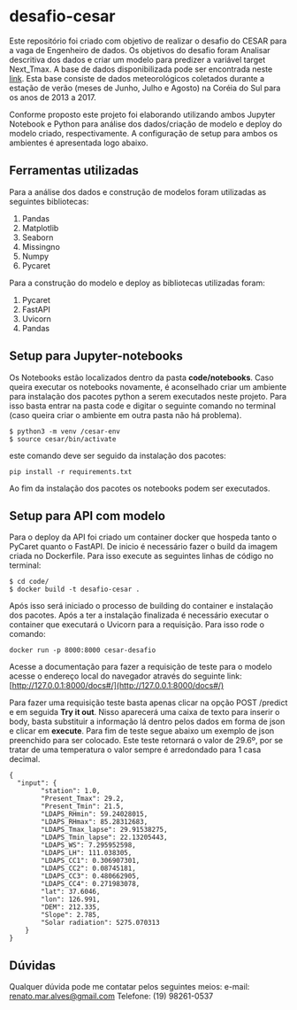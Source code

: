 # desafio-cesar

Este repositório foi criado com objetivo de realizar o desafio do CESAR para a vaga de Engenheiro de dados. Os objetivos do desafio foram Analisar descritiva dos dados e criar um modelo para predizer a variável target Next_Tmax. A base de dados disponibilizada pode ser encontrada neste [link](https://archive.ics.uci.edu/ml/datasets/Bias+correction+of+numerical+prediction+model+temperature+forecast#). Esta base consiste de dados meteorológicos coletados durante a estação de verão (meses de Junho, Julho e Agosto) na Coréia do Sul para os anos de 2013 a 2017.

Conforme proposto este projeto foi elaborando utilizando ambos Jupyter Notebook e Python para análise dos dados/criação de modelo e deploy do modelo criado, respectivamente. A configuração de setup para ambos os ambientes é apresentada logo abaixo.

## Ferramentas utilizadas

Para a análise dos dados e construção de modelos foram utilizadas as seguintes bibliotecas:
1. Pandas
2. Matplotlib
3. Seaborn
4. Missingno
5. Numpy
6. Pycaret

Para a construção do modelo e deploy as bibliotecas utilizadas foram:
1. Pycaret
2. FastAPI
3. Uvicorn
4. Pandas
## Setup para Jupyter-notebooks

Os Notebooks estão localizados dentro da pasta **code/notebooks**. Caso queira executar os notebooks novamente, é aconselhado criar um ambiente para instalação dos pacotes python a serem executados neste projeto. Para isso basta entrar na pasta code e digitar o seguinte comando no terminal (caso queira criar o ambiente em outra pasta não há problema).
```
$ python3 -m venv /cesar-env
$ source cesar/bin/activate
```

este comando deve ser seguido da instalação dos pacotes:
```
pip install -r requirements.txt
```

Ao fim da instalação dos pacotes os notebooks podem ser executados.

## Setup para API com modelo

Para o deploy da API foi criado um container docker que hospeda tanto o PyCaret quanto o FastAPI. De inicio é necessário fazer o build da imagem criada no Dockerfile. Para isso execute as seguintes linhas de código no terminal:
```
$ cd code/
$ docker build -t desafio-cesar .
```

Após isso será iniciado o processo de building do container e instalação dos pacotes. Após a ter a instalação finalizada é necessário executar o container que executará o Uvicorn para a requisição. Para isso rode o comando:
```
docker run -p 8000:8000 cesar-desafio
```

Acesse a documentação para fazer a requisição de teste para o modelo acesse o endereço local do navegador através do seguinte link:
[http://127.0.0.1:8000/docs#/](http://127.0.0.1:8000/docs#/)

Para fazer uma requisição teste basta apenas clicar na opção POST /predict e em seguida **Try it out**. Nisso aparecerá uma caixa de texto para inserir o body, basta substituir a informação lá dentro pelos dados em forma de json e clicar em **execute**. Para fim de teste segue abaixo um exemplo de json preenchido para ser colocado. Este teste retornará o valor de 29.6º, por se tratar de uma temperatura o valor sempre é arredondado para 1 casa decimal. 
```
{
  "input": {
        "station": 1.0,
        "Present_Tmax": 29.2,
        "Present_Tmin": 21.5,
        "LDAPS_RHmin": 59.24028015,
        "LDAPS_RHmax": 85.28312683,
        "LDAPS_Tmax_lapse": 29.91538275,
        "LDAPS_Tmin_lapse": 22.13205443,
        "LDAPS_WS": 7.295952598,
        "LDAPS_LH": 111.038305,
        "LDAPS_CC1": 0.306907301,
        "LDAPS_CC2": 0.08745181,
        "LDAPS_CC3": 0.480662905,
        "LDAPS_CC4": 0.271983078,
        "lat": 37.6046,
        "lon": 126.991,
        "DEM": 212.335,
        "Slope": 2.785,
        "Solar radiation": 5275.070313
    }
}
```

## Dúvidas

Qualquer dúvida pode me contatar pelos seguintes meios: 
e-mail: renato.mar.alves@gmail.com
Telefone: (19) 98261-0537